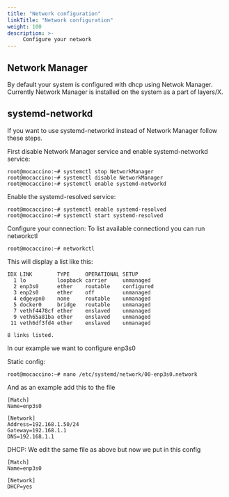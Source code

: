 ```yaml
---
title: "Network configuration"
linkTitle: "Network configuration"
weight: 100
description: >-
     Configure your network
---
```


## Network Manager

By default your system is configured with dhcp using Netwok Manager.
Currently Network Manager is installed on the system as a part of layers/X.

## systemd-networkd

If you want to use systemd-networkd instead of Network Manager follow these steps.

First disable Network Manager service and enable systemd-networkd service:
```
root@mocaccino:~# systemctl stop NetworkManager
root@mocaccino:~# systemctl disable NetworkManager
root@mocaccino:~# systemctl enable systemd-networkd
```
Enable the systemd-resolved service:
```
root@mocaccino:~# systemctl enable systemd-resolved
root@mocaccino:~# systemctl start systemd-resolved
```
Configure your connection:
To list available connectiond you can run networkctl
```
root@mocaccino:~# networkctl
```
This will display a list like this:
```
IDX LINK        TYPE     OPERATIONAL SETUP     
  1 lo          loopback carrier     unmanaged
  2 enp3s0      ether    routable    configured
  3 enp2s0      ether    off         unmanaged
  4 edgevpn0    none     routable    unmanaged
  5 docker0     bridge   routable    unmanaged
  7 vethf4478cf ether    enslaved    unmanaged
  9 veth65a81ba ether    enslaved    unmanaged
 11 veth6df3fd4 ether    enslaved    unmanaged

8 links listed.
```
In our example we want to configure enp3s0

Static config:
```
root@mocaccino:~# nano /etc/systemd/network/00-enp3s0.network
```
And as an example add this to the file
```
[Match]
Name=enp3s0

[Network]
Address=192.168.1.50/24
Gateway=192.168.1.1
DNS=192.168.1.1
```
DHCP:
We edit the same file as above but now we put in this config
```
[Match]
Name=enp3s0

[Network]
DHCP=yes
```
